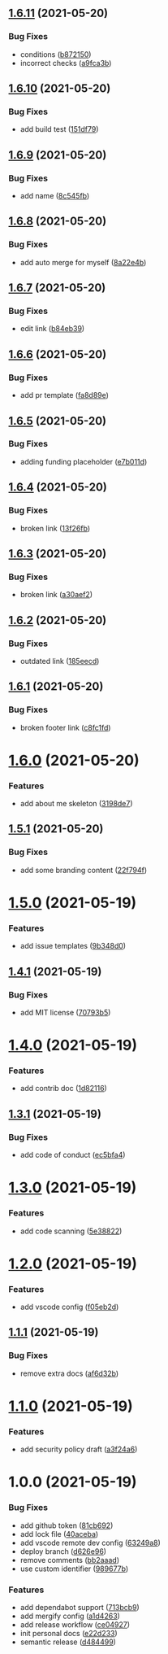 ## [1.6.11](https://github.com/tianhaoz95/tianhaoz95.github.io/compare/v1.6.10...v1.6.11) (2021-05-20)


### Bug Fixes

* conditions ([b872150](https://github.com/tianhaoz95/tianhaoz95.github.io/commit/b87215081f1671c706ff74dea8c4ee59cb286f31))
* incorrect checks ([a9fca3b](https://github.com/tianhaoz95/tianhaoz95.github.io/commit/a9fca3bd4cd7effb0168d7646009e508bfc541cc))

## [1.6.10](https://github.com/tianhaoz95/tianhaoz95.github.io/compare/v1.6.9...v1.6.10) (2021-05-20)


### Bug Fixes

* add build test ([151df79](https://github.com/tianhaoz95/tianhaoz95.github.io/commit/151df79b738dc96b06ccc6862a49aaa8ac22edc8))

## [1.6.9](https://github.com/tianhaoz95/tianhaoz95.github.io/compare/v1.6.8...v1.6.9) (2021-05-20)


### Bug Fixes

* add name ([8c545fb](https://github.com/tianhaoz95/tianhaoz95.github.io/commit/8c545fb0b426db0d3b3ed63de2e59fce0ae8b1f6))

## [1.6.8](https://github.com/tianhaoz95/tianhaoz95.github.io/compare/v1.6.7...v1.6.8) (2021-05-20)


### Bug Fixes

* add auto merge for myself ([8a22e4b](https://github.com/tianhaoz95/tianhaoz95.github.io/commit/8a22e4b9f51d2b80d2ebe570ef7c45fb7d124915))

## [1.6.7](https://github.com/tianhaoz95/tianhaoz95.github.io/compare/v1.6.6...v1.6.7) (2021-05-20)


### Bug Fixes

* edit link ([b84eb39](https://github.com/tianhaoz95/tianhaoz95.github.io/commit/b84eb390088c038e04a35c6e39a4d788f404a4e9))

## [1.6.6](https://github.com/tianhaoz95/tianhaoz95.github.io/compare/v1.6.5...v1.6.6) (2021-05-20)


### Bug Fixes

* add pr template ([fa8d89e](https://github.com/tianhaoz95/tianhaoz95.github.io/commit/fa8d89eeac7e234efa0a8669bea340fd5b2b7281))

## [1.6.5](https://github.com/tianhaoz95/tianhaoz95.github.io/compare/v1.6.4...v1.6.5) (2021-05-20)


### Bug Fixes

* adding funding placeholder ([e7b011d](https://github.com/tianhaoz95/tianhaoz95.github.io/commit/e7b011ddc71f5796ca5d0418ecba6b070bbfc45f))

## [1.6.4](https://github.com/tianhaoz95/tianhaoz95.github.io/compare/v1.6.3...v1.6.4) (2021-05-20)


### Bug Fixes

* broken link ([13f26fb](https://github.com/tianhaoz95/tianhaoz95.github.io/commit/13f26fb85f6015326de01b442e96b75536eee73d))

## [1.6.3](https://github.com/tianhaoz95/tianhaoz95.github.io/compare/v1.6.2...v1.6.3) (2021-05-20)


### Bug Fixes

* broken link ([a30aef2](https://github.com/tianhaoz95/tianhaoz95.github.io/commit/a30aef2434329e74be2318354eb77daef8edd8c2))

## [1.6.2](https://github.com/tianhaoz95/tianhaoz95.github.io/compare/v1.6.1...v1.6.2) (2021-05-20)


### Bug Fixes

* outdated link ([185eecd](https://github.com/tianhaoz95/tianhaoz95.github.io/commit/185eecdaf97c8a99e6ff54f469cb19a5397073f8))

## [1.6.1](https://github.com/tianhaoz95/tianhaoz95.github.io/compare/v1.6.0...v1.6.1) (2021-05-20)


### Bug Fixes

* broken footer link ([c8fc1fd](https://github.com/tianhaoz95/tianhaoz95.github.io/commit/c8fc1fde01b0baf8a1fa3263792f07fca1b948ec))

# [1.6.0](https://github.com/tianhaoz95/tianhaoz95.github.io/compare/v1.5.1...v1.6.0) (2021-05-20)


### Features

* add about me skeleton ([3198de7](https://github.com/tianhaoz95/tianhaoz95.github.io/commit/3198de72f5283cced5484bb8a561894c18ed55d2))

## [1.5.1](https://github.com/tianhaoz95/tianhaoz95.github.io/compare/v1.5.0...v1.5.1) (2021-05-20)


### Bug Fixes

* add some branding content ([22f794f](https://github.com/tianhaoz95/tianhaoz95.github.io/commit/22f794fac777f56c880d80a6234508527236dadb))

# [1.5.0](https://github.com/tianhaoz95/tianhaoz95.github.io/compare/v1.4.1...v1.5.0) (2021-05-19)


### Features

* add issue templates ([9b348d0](https://github.com/tianhaoz95/tianhaoz95.github.io/commit/9b348d0f0bde6f38d62e92dc613a3e20c6b66f1f))

## [1.4.1](https://github.com/tianhaoz95/tianhaoz95.github.io/compare/v1.4.0...v1.4.1) (2021-05-19)


### Bug Fixes

* add MIT license ([70793b5](https://github.com/tianhaoz95/tianhaoz95.github.io/commit/70793b52c13841a32594aec1d2449efa97d64bfd))

# [1.4.0](https://github.com/tianhaoz95/tianhaoz95.github.io/compare/v1.3.1...v1.4.0) (2021-05-19)


### Features

* add contrib doc ([1d82116](https://github.com/tianhaoz95/tianhaoz95.github.io/commit/1d821167691c8c23946cf2bc3a9701937f48d655))

## [1.3.1](https://github.com/tianhaoz95/tianhaoz95.github.io/compare/v1.3.0...v1.3.1) (2021-05-19)


### Bug Fixes

* add code of conduct ([ec5bfa4](https://github.com/tianhaoz95/tianhaoz95.github.io/commit/ec5bfa4eafaada2e55e9cea25e236a3d69edcd01))

# [1.3.0](https://github.com/tianhaoz95/tianhaoz95.github.io/compare/v1.2.0...v1.3.0) (2021-05-19)


### Features

* add code scanning ([5e38822](https://github.com/tianhaoz95/tianhaoz95.github.io/commit/5e38822263c36995e51955acb5508015b40c9fde))

# [1.2.0](https://github.com/tianhaoz95/tianhaoz95.github.io/compare/v1.1.1...v1.2.0) (2021-05-19)


### Features

* add vscode config ([f05eb2d](https://github.com/tianhaoz95/tianhaoz95.github.io/commit/f05eb2d09b1e06f11d936e0121b74e1c2fdb69aa))

## [1.1.1](https://github.com/tianhaoz95/tianhaoz95.github.io/compare/v1.1.0...v1.1.1) (2021-05-19)


### Bug Fixes

* remove extra docs ([af6d32b](https://github.com/tianhaoz95/tianhaoz95.github.io/commit/af6d32bf573f325b6f204405a51022d37456c275))

# [1.1.0](https://github.com/tianhaoz95/tianhaoz95.github.io/compare/v1.0.0...v1.1.0) (2021-05-19)


### Features

* add security policy draft ([a3f24a6](https://github.com/tianhaoz95/tianhaoz95.github.io/commit/a3f24a648a588e8137401aaec07c439b03a1379b))

# 1.0.0 (2021-05-19)


### Bug Fixes

* add github token ([81cb692](https://github.com/tianhaoz95/tianhaoz95.github.io/commit/81cb692a206e60d3aef676f8bc9afdd310e0c884))
* add lock file ([40aceba](https://github.com/tianhaoz95/tianhaoz95.github.io/commit/40acebad746eb75cc35c6f81914956bc87c4b111))
* add vscode remote dev config ([63249a8](https://github.com/tianhaoz95/tianhaoz95.github.io/commit/63249a8da3fde10b51c6299ade3b698dafbba1f5))
* deploy branch ([d626e96](https://github.com/tianhaoz95/tianhaoz95.github.io/commit/d626e963e3b1ee34ebb9f99ed477ccf7316bc625))
* remove comments ([bb2aaad](https://github.com/tianhaoz95/tianhaoz95.github.io/commit/bb2aaad75d001969673fd87ce41e72c03ed1f360))
* use custom identifier ([989677b](https://github.com/tianhaoz95/tianhaoz95.github.io/commit/989677b8db5f05509b3ca30268d6edb4903687bd))


### Features

* add dependabot support ([713bcb9](https://github.com/tianhaoz95/tianhaoz95.github.io/commit/713bcb955c5a745948d41dfbda8ad9c503921f95))
* add mergify config ([a1d4263](https://github.com/tianhaoz95/tianhaoz95.github.io/commit/a1d4263958a33502e044043499954e9fddea5443))
* add release workflow ([ce04927](https://github.com/tianhaoz95/tianhaoz95.github.io/commit/ce049270cb22387d8a21931e4585d60f5aab974b))
* init personal docs ([e22d233](https://github.com/tianhaoz95/tianhaoz95.github.io/commit/e22d2338776fd9fb52c9c5b3709a9483790606f3))
* semantic release ([d484499](https://github.com/tianhaoz95/tianhaoz95.github.io/commit/d484499cea8b3cd9d0f8f363bb7fd500c53dc0d9))
